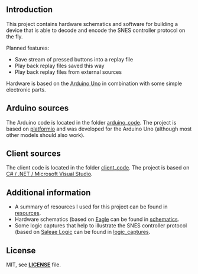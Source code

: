 ## Introduction

This project contains hardware schematics and software for building a device that is able to decode and encode the SNES controller protocol on the fly.

Planned features:

* Save stream of pressed buttons into a replay file
* Play back replay files saved this way
* Play back replay files from external sources

Hardware is based on the [Arduino Uno](https://store.arduino.cc/arduino-uno-rev3) in combination with some simple electronic parts.

## Arduino sources

The Arduino code is located in the folder [arduino_code](arduino_code).
The project is based on [platformio](http://platformio.org/) and was developed for the Arduino Uno (although most other models should also work).

## Client sources

The client code is located in the folder [client_code](client_code).
The project is based on [C# / .NET / Microsoft Visual Studio](https://www.visualstudio.com/).

## Additional information

* A summary of resources I used for this project can be found in [resources](resources).
* Hardware schematics (based on [Eagle](https://www.autodesk.com/products/eagle/overview) can be found in [schematics](schematics).
* Some logic captures that help to illustrate the SNES controller protocol (based on [Saleae Logic](https://www.saleae.com/) can be found in [logic_captures](logic_captures).

## License

MIT, see **[LICENSE](LICENSE)** file.
